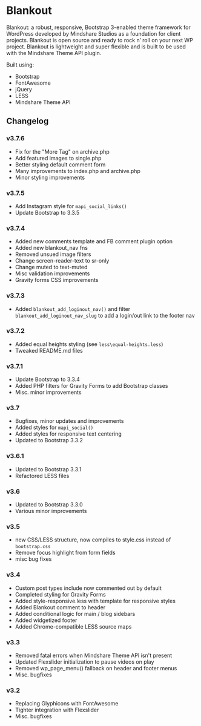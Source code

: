Blankout
========

Blankout: a robust, responsive, Bootstrap 3-enabled theme framework for WordPress developed by Mindshare Studios as a foundation for client projects. Blankout is open source and ready to rock n’ roll on your next WP project. Blankout is lightweight and super flexible and is built to be used with the Mindshare Theme API plugin.

Built using:
* Bootstrap
* FontAwesome
* jQuery
* LESS
* Mindshare Theme API

## Changelog

### v3.7.6
* Fix for the "More Tag" on archive.php
* Add featured images to single.php 
* Better styling default comment form
* Many improvements to index.php and archive.php
* Minor styling improvements

### v3.7.5
* Add Instagram style for `mapi_social_links()`
* Update Bootstrap to 3.3.5

### v3.7.4
* Added new comments template and FB comment plugin option
* Added new blankout_nav fns
* Removed unsued image filters
* Change screen-reader-text to sr-only
* Change muted to text-muted
* Misc validation improvements
* Gravity forms CSS improvements

### v3.7.3
* Added `blankout_add_loginout_nav()` and filter `blankout_add_loginout_nav_slug` to add a login/out link to the footer nav 

### v3.7.2
* Added equal heights styling (see `less\equal-heights.less`)
* Tweaked README.md files

### v3.7.1
* Update Bootstrap to 3.3.4
* Added PHP filters for Gravity Forms to add Bootstrap classes
* Misc. minor improvements

### v3.7
* Bugfixes, minor updates and improvements
* Added styles for `mapi_social()`
* Added styles for responsive text centering
* Updated to Bootstrap 3.3.2

### v3.6.1
* Updated to Bootstrap 3.3.1
* Refactored LESS files

### v3.6
* Updated to Bootstrap 3.3.0
* Various minor improvements

### v3.5
* new CSS/LESS structure, now compiles to style.css instead of `bootstrap.css`
* Remove focus highlight from form fields
* misc bug fixes

### v3.4
* Custom post types include now commented out by default
* Completed styling for Gravity Forms
* Added style-responsive.less with template for responsive styles
* Added Blankout comment to header
* Added conditional logic for main / blog sidebars
* Added widgetized footer
* Added Chrome-compatible LESS source maps

### v3.3
* Removed fatal errors when Mindshare Theme API isn't present
* Updated Flexslider initialization to pause videos on play
* Removed wp_page_menu() fallback on header and footer menus
* Misc. bugfixes

### v3.2
* Replacing Glyphicons with FontAwesome
* Tighter integration with Flexslider
* Misc. bugfixes
